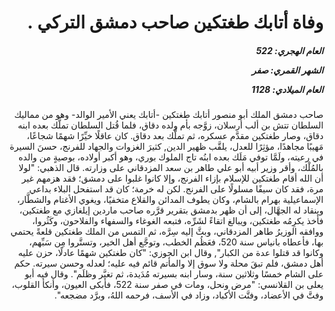 <h1 dir="rtl">وفاة أتابك طغتكين صاحب دمشق التركي .</h1>

<h5 dir="rtl">العام الهجري:  522

الشهر القمري: صفر

العام الميلادي: 1128</h5>

<p dir="rtl">صاحب دمشق الملك أبو منصور أتابك طغتكين -أتابك يعني الأمير الوالد- وهو من مماليك السلطان تتش بن ألب أرسلان، زوَّجه بأم ولده دقاق، فلما قُتل السلطان تملَّك بعده ابنه دقاق، وصار طغتكين مقدَّم عسكره، ثم تملَّك بعد دقاق. كان عاقلًا خيِّرًا شهمًا شجاعًا، مَهيبًا مجاهدًا، مؤثِرًا للعدل، يلقَّب ظهير الدين, كثيرَ الغزوات والجهاد للفرنج، حسنَ السيرة في رعيته، ولَمَّا توفي مَلَك بعده ابنُه تاج الملوك بوري، وهو أكبر أولاده، بوصيةٍ من والده بالمُلْك، وأقر وزير أبيه أبو علي طاهر بن سعد المزدقاني على وزارته. قال الذهبي: "لولا أن الله أقام طغتكين للإسلام بإزاء الفرنج، وإلا كانوا غلبوا على دمشق؛ فقد هزمهم غير مرة، فقد كان سيفًا مسلولًا على الفرنج. لكن له خرمة؛ كان قد استفحل البلاء بداعي الإسماعيلية بهرام بالشام، وكان يطوف المدائن والقلاع متخفيًا، ويغوي الأغتام والشطَّار، وينقاد له الجهَّال، إلى أن ظهر بدمشق بتقرير قرَّره صاحب ماردين إيلغازي مع طغتكين، فأخذ يكرِمُه طغتكين، ويبالغ اتقاءً لشَرِّه، فتبعه الغوغاء والسفهاء والفلاحون، وكَثُروا، ووافقه الوزيرُ طاهر المزدقاني، وبثَّ إليه سِرَّه، ثم التمس من الملك طغتكين قلعةً يحتمي بها، فأعطاه بانياس سنة 520، فعَظُم الخطب، وتوجَّع أهل الخير، وتستَّروا مِن سَبِّهم، وكانوا قد قتلوا عدة من الكبار", وقال ابن الجوزي: "كان طغتكين شهمًا عادلًا، حزن عليه أهل دمشق، فلم تبقَ محلة ولا سوق إلا والمأتم قائم فيه عليه؛ لعدله وحسن سيرته. حكم على الشام خمسًا وثلاثين سنة، وسار ابنه بسيرته مُدَيدة، ثم تغيَّر وظلَم". وقال فيه أبو يعلى بن القلانسي: "مرض ونحل، ومات في صفر سنة 522، فأبكى العيون، وأنكأ القلوب، وفتَّ في الأعضاد، وفتَّت الأكباد، وزاد في الأسف، فرحمه اللهُ، وبرَّد مضجعه".</p></br>
